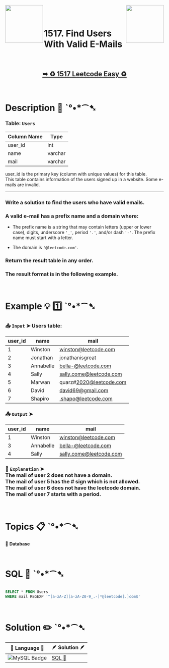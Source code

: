 
[<img align="left" src ="https://github.com/user-attachments/assets/c5e05cce-05ba-4f7d-8cea-67dc1112ab98" width = "120px" />](https://github.com/Prakhar-002/LEETCODE/tree/main/%F0%9F%93%9A%20Study%20%F0%9F%8E%A7%20Plan%20%F0%9F%91%A8%F0%9F%8F%BB%E2%80%8D%F0%9F%92%BB/%F0%9F%93%A6%20SQL%2050%20-%20%F0%9F%8C%BD%20Crack%20SQL%20Interview/%F0%9F%94%AC%20Examine%20Thoroughly%20%F0%9F%A7%AC/07%20Advanced%20String%20Functions%20%26%20Regex%20%26%20Clause/Day%20%E2%9E%BA%2049%20%F0%9F%8C%BD%201327.%20List%20the%20Products%20Ordered%20in%20a%20Period)
[<img align="right" src ="https://github.com/user-attachments/assets/6614aa7c-a424-4349-b963-2111d9e9aa0d" width = "120px" />](https://github.com/Prakhar-002/LEETCODE/tree/main/%F0%9F%93%9A%20Study%20%F0%9F%8E%A7%20Plan%20%F0%9F%91%A8%F0%9F%8F%BB%E2%80%8D%F0%9F%92%BB/%F0%9F%93%A6%20SQL%2050%20-%20%F0%9F%8C%BD%20Crack%20SQL%20Interview/%F0%9F%94%AC%20Examine%20Thoroughly%20%F0%9F%A7%AC/07%20Advanced%20String%20Functions%20%26%20Regex%20%26%20Clause/Day%20%E2%9E%BA%2050%20%F0%9F%8C%BD%201517.%20Find%20Users%20With%20Valid%20E-Mails)

</br>
</br>

# 1517. Find Users With Valid E-Mails

</br>

<h2 align="center"> 

<a href="https://leetcode.com/problems/find-users-with-valid-e-mails/description/?envType=study-plan-v2&envId=top-sql-50"><strong>➥ ♻️ 1517 Leetcode Easy ♻️ </strong></a>
</h2>

</br>

# Description 📜 ˋ°•*⁀➷

### Table: `Users`

| Column Name   | Type    |
|---------------|---------|
| user_id       | int     |
| name          | varchar |
| mail          | varchar |

user_id is the primary key (column with unique values) for this table.</br>
This table contains information of the users signed up in a website. Some e-mails are invalid.

---

### Write a solution to find the users who have valid emails.

### A valid e-mail has a prefix name and a domain where:

- The prefix name is a string that may contain letters (upper or lower case), digits, underscore `'_'`, period `'.'`, and/or dash `'-'`. The prefix name must start with a letter.

- The domain is `'@leetcode.com'`.

### Return the result table in any order.

### The result format is in the following example.

</br>

# Example 💡 1️⃣ ˋ°•*⁀➷

  ### 📥 `Input`  ➤ Users table:

| user_id | name      | mail                    |
| ------- | --------- | ----------------------- |
| 1       | Winston   | winston@leetcode.com    |
| 2       | Jonathan  | jonathanisgreat         |
| 3       | Annabelle | bella-@leetcode.com     |
| 4       | Sally     | sally.come@leetcode.com |
| 5       | Marwan    | quarz#2020@leetcode.com |
| 6       | David     | david69@gmail.com       |
| 7       | Shapiro   | .shapo@leetcode.com     |

  ### 📤 `Output`  ➤

| user_id | name      | mail                    |
| ------- | --------- | ----------------------- |
| 1       | Winston   | winston@leetcode.com    |
| 3       | Annabelle | bella-@leetcode.com     |
| 4       | Sally     | sally.come@leetcode.com |

  ### 🔦 `Explanation`  ➤ </br> The mail of user 2 does not have a domain.</br> The mail of user 5 has the # sign which is not allowed.</br> The mail of user 6 does not have the leetcode domain.</br> The mail of user 7 starts with a period.

</br>

# Topics 📋 ˋ°•*⁀➷

🔸 **Database**  </br>

</br>

# SQL 🕍 ˋ°•*⁀➷

```sql

SELECT * FROM Users
WHERE mail REGEXP '^[a-zA-Z][a-zA-Z0-9_.-]*@leetcode[.]com$'

```

</br>

# Solution ✏️ ˋ°•*⁀➷

| 📒 Language 📒  | 🪶 Solution 🪶 |
| ------------- | ------------- |
|  ![MySQL Badge](https://img.shields.io/badge/MySQL-4479A1?logo=mysql&logoColor=fff&style=for-the-badge)  | [SQL 🕍](https://github.com/Prakhar-002/LEETCODE/blob/main/%F0%9F%93%9A%20Study%20%F0%9F%8E%A7%20Plan%20%F0%9F%91%A8%F0%9F%8F%BB%E2%80%8D%F0%9F%92%BB/%F0%9F%93%A6%20SQL%2050%20-%20%F0%9F%8C%BD%20Crack%20SQL%20Interview/%F0%9F%94%AC%20Examine%20Thoroughly%20%F0%9F%A7%AC/07%20Advanced%20String%20Functions%20%26%20Regex%20%26%20Clause/Day%20%E2%9E%BA%2050%20%F0%9F%8C%BD%201517.%20Find%20Users%20With%20Valid%20E-Mails/%F0%9F%95%8D%20SQL%20-%201517.%20Find%20Users%20Wit.sql) |